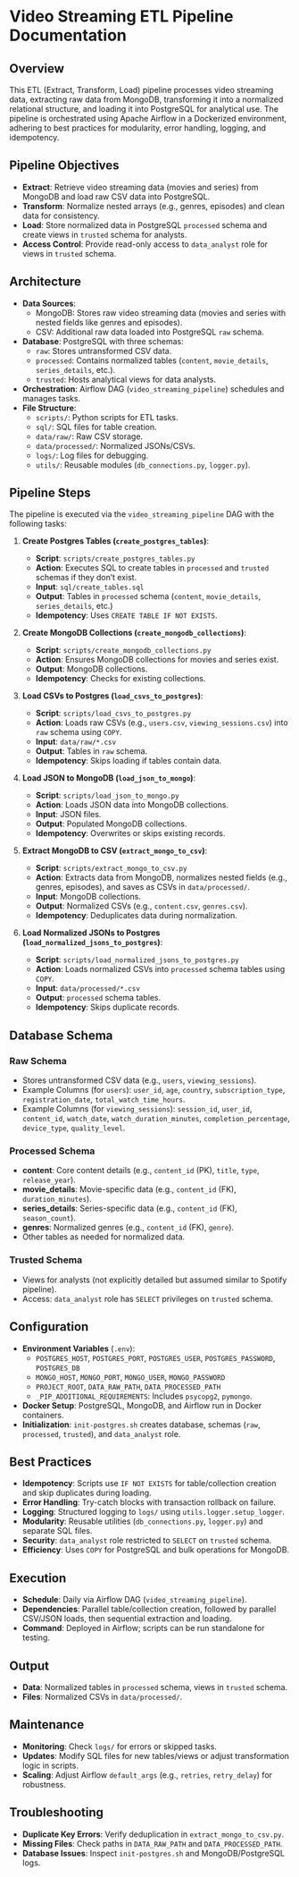 # Video Streaming ETL Pipeline Documentation

## Overview
This ETL (Extract, Transform, Load) pipeline processes video streaming data, extracting raw data from MongoDB, transforming it into a normalized relational structure, and loading it into PostgreSQL for analytical use. The pipeline is orchestrated using Apache Airflow in a Dockerized environment, adhering to best practices for modularity, error handling, logging, and idempotency.

## Pipeline Objectives
- **Extract**: Retrieve video streaming data (movies and series) from MongoDB and load raw CSV data into PostgreSQL.
- **Transform**: Normalize nested arrays (e.g., genres, episodes) and clean data for consistency.
- **Load**: Store normalized data in PostgreSQL `processed` schema and create views in `trusted` schema for analysts.
- **Access Control**: Provide read-only access to `data_analyst` role for views in `trusted` schema.

## Architecture
- **Data Sources**:
  - MongoDB: Stores raw video streaming data (movies and series with nested fields like genres and episodes).
  - CSV: Additional raw data loaded into PostgreSQL `raw` schema.
- **Database**: PostgreSQL with three schemas:
  - `raw`: Stores untransformed CSV data.
  - `processed`: Contains normalized tables (`content`, `movie_details`, `series_details`, etc.).
  - `trusted`: Hosts analytical views for data analysts.
- **Orchestration**: Airflow DAG (`video_streaming_pipeline`) schedules and manages tasks.
- **File Structure**:
  - `scripts/`: Python scripts for ETL tasks.
  - `sql/`: SQL files for table creation.
  - `data/raw/`: Raw CSV storage.
  - `data/processed/`: Normalized JSONs/CSVs.
  - `logs/`: Log files for debugging.
  - `utils/`: Reusable modules (`db_connections.py`, `logger.py`).

## Pipeline Steps
The pipeline is executed via the `video_streaming_pipeline` DAG with the following tasks:

1. **Create Postgres Tables (`create_postgres_tables`)**:
   - **Script**: `scripts/create_postgres_tables.py`
   - **Action**: Executes SQL to create tables in `processed` and `trusted` schemas if they don’t exist.
   - **Input**: `sql/create_tables.sql`
   - **Output**: Tables in `processed` schema (`content`, `movie_details`, `series_details`, etc.)
   - **Idempotency**: Uses `CREATE TABLE IF NOT EXISTS`.

2. **Create MongoDB Collections (`create_mongodb_collections`)**:
   - **Script**: `scripts/create_mongodb_collections.py`
   - **Action**: Ensures MongoDB collections for movies and series exist.
   - **Output**: MongoDB collections.
   - **Idempotency**: Checks for existing collections.

3. **Load CSVs to Postgres (`load_csvs_to_postgres`)**:
   - **Script**: `scripts/load_csvs_to_postgres.py`
   - **Action**: Loads raw CSVs (e.g., `users.csv`, `viewing_sessions.csv`) into `raw` schema using `COPY`.
   - **Input**: `data/raw/*.csv`
   - **Output**: Tables in `raw` schema.
   - **Idempotency**: Skips loading if tables contain data.

4. **Load JSON to MongoDB (`load_json_to_mongo`)**:
   - **Script**: `scripts/load_json_to_mongo.py`
   - **Action**: Loads JSON data into MongoDB collections.
   - **Input**: JSON files.
   - **Output**: Populated MongoDB collections.
   - **Idempotency**: Overwrites or skips existing records.

5. **Extract MongoDB to CSV (`extract_mongo_to_csv`)**:
   - **Script**: `scripts/extract_mongo_to_csv.py`
   - **Action**: Extracts data from MongoDB, normalizes nested fields (e.g., genres, episodes), and saves as CSVs in `data/processed/`.
   - **Input**: MongoDB collections.
   - **Output**: Normalized CSVs (e.g., `content.csv`, `genres.csv`).
   - **Idempotency**: Deduplicates data during normalization.

6. **Load Normalized JSONs to Postgres (`load_normalized_jsons_to_postgres`)**:
   - **Script**: `scripts/load_normalized_jsons_to_postgres.py`
   - **Action**: Loads normalized CSVs into `processed` schema tables using `COPY`.
   - **Input**: `data/processed/*.csv`
   - **Output**: `processed` schema tables.
   - **Idempotency**: Skips duplicate records.

## Database Schema
### Raw Schema
- Stores untransformed CSV data (e.g., `users`, `viewing_sessions`).
- Example Columns (for `users`): `user_id`, `age`, `country`, `subscription_type`, `registration_date`, `total_watch_time_hours`.
- Example Columns (for `viewing_sessions`): `session_id`, `user_id`, `content_id`, `watch_date`, `watch_duration_minutes`, `completion_percentage`, `device_type`, `quality_level`.

### Processed Schema
- **content**: Core content details (e.g., `content_id` (PK), `title`, `type`, `release_year`).
- **movie_details**: Movie-specific data (e.g., `content_id` (FK), `duration_minutes`).
- **series_details**: Series-specific data (e.g., `content_id` (FK), `season_count`).
- **genres**: Normalized genres (e.g., `content_id` (FK), `genre`).
- Other tables as needed for normalized data.

### Trusted Schema
- Views for analysts (not explicitly detailed but assumed similar to Spotify pipeline).
- Access: `data_analyst` role has `SELECT` privileges on `trusted` schema.

## Configuration
- **Environment Variables** (`.env`):
  - `POSTGRES_HOST`, `POSTGRES_PORT`, `POSTGRES_USER`, `POSTGRES_PASSWORD`, `POSTGRES_DB`
  - `MONGO_HOST`, `MONGO_PORT`, `MONGO_USER`, `MONGO_PASSWORD`
  - `PROJECT_ROOT`, `DATA_RAW_PATH`, `DATA_PROCESSED_PATH`
  - `_PIP_ADDITIONAL_REQUIREMENTS`: Includes `psycopg2`, `pymongo`.
- **Docker Setup**: PostgreSQL, MongoDB, and Airflow run in Docker containers.
- **Initialization**: `init-postgres.sh` creates database, schemas (`raw`, `processed`, `trusted`), and `data_analyst` role.

## Best Practices
- **Idempotency**: Scripts use `IF NOT EXISTS` for table/collection creation and skip duplicates during loading.
- **Error Handling**: Try-catch blocks with transaction rollback on failure.
- **Logging**: Structured logging to `logs/` using `utils.logger.setup_logger`.
- **Modularity**: Reusable utilities (`db_connections.py`, `logger.py`) and separate SQL files.
- **Security**: `data_analyst` role restricted to `SELECT` on `trusted` schema.
- **Efficiency**: Uses `COPY` for PostgreSQL and bulk operations for MongoDB.

## Execution
- **Schedule**: Daily via Airflow DAG (`video_streaming_pipeline`).
- **Dependencies**: Parallel table/collection creation, followed by parallel CSV/JSON loads, then sequential extraction and loading.
- **Command**: Deployed in Airflow; scripts can be run standalone for testing.

## Output
- **Data**: Normalized tables in `processed` schema, views in `trusted` schema.
- **Files**: Normalized CSVs in `data/processed/`.

## Maintenance
- **Monitoring**: Check `logs/` for errors or skipped tasks.
- **Updates**: Modify SQL files for new tables/views or adjust transformation logic in scripts.
- **Scaling**: Adjust Airflow `default_args` (e.g., `retries`, `retry_delay`) for robustness.

## Troubleshooting
- **Duplicate Key Errors**: Verify deduplication in `extract_mongo_to_csv.py`.
- **Missing Files**: Check paths in `DATA_RAW_PATH` and `DATA_PROCESSED_PATH`.
- **Database Issues**: Inspect `init-postgres.sh` and MongoDB/PostgreSQL logs.